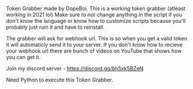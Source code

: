 Token Grabber made by DopeBoi. This is a working token grabber (atleast working in 2021 lol) Make sure to not change anything in the script if you don't know the language or know how to customize scripts because you'll probably just ruin it and have to reinstall. 

The grabber will ask for webhook url. This is so when you get a valid token it will automaticly send it to your server. If you don't know how to recieve your webhook url there are bunch of videos on YouTube that shows how you can get it.

Join my discord server - https://discord.gg/bh5xk5BZeN

Need Python  to execute this Token Grabber. 
